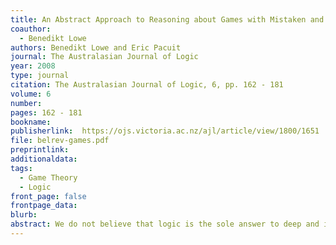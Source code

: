 ```yaml
---
title: An Abstract Approach to Reasoning about Games with Mistaken and Changing Beliefs
coauthor: 
  - Benedikt Lowe
authors: Benedikt Lowe and Eric Pacuit
journal: The Australasian Journal of Logic
year: 2008
type: journal
citation: The Australasian Journal of Logic, 6, pp. 162 - 181
volume: 6
number:
pages: 162 - 181
bookname:
publisherlink:  https://ojs.victoria.ac.nz/ajl/article/view/1800/1651
file: belrev-games.pdf
preprintlink: 
additionaldata:
tags: 
  - Game Theory
  - Logic
front_page: false
frontpage_data:  
blurb: 
abstract: We do not believe that logic is the sole answer to deep and intriguing questions about human behaviour, but we think that it might be a useful tool in simulating and understanding it to a certain degree and in specifically restricted areas of application. We do not aim to resolve the question of what rational behaviour in games with mistaken and changing beliefs is. Rather, we develop a formal and abstract framework that allows us to reason about behaviour in games with mistaken and changing beliefs leaving aside normative questions concerning whether the agents are behaving 'rationally'; we focus on what agents do in a game. In this paper, we are not concerned with the reasoning process of the (ideal) economic agent; rather, our intended application is artificial agents, e.g., autonomous agents interacting with a human user or with each other as part of a computer game or in a virtual world. We give a story of mistaken beliefs that is a typical example of the situation in which we should want our formal setting to be applied. Then we give the definitions for our formal system and how to use this setting to get a backward induction solution. We then apply our semantics to the story related earlier and give an analysis of it. Our final section contains a discussion of related work and future projects. We discuss the advantages of our approach over existing approaches and indicate how it can be connected to the existing literature. 
---
```

    
